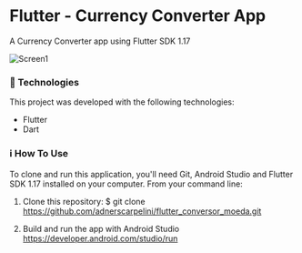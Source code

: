 # Flutter - Currency Converter App
A Currency Converter app using Flutter SDK 1.17

![Screen1](https://raw.githubusercontent.com/adnerscarpelini/flutter_conversor_moeda/master/ImagensFinal/Screenshot_1.png "Screen1")


### 🚀 Technologies

This project was developed with the following technologies:
- Flutter
- Dart

### ℹ️ How To Use
To clone and run this application, you'll need Git, Android Studio and Flutter SDK 1.17 installed on your computer. From your command line:

1.  Clone this repository:  $ git clone
https://github.com/adnerscarpelini/flutter_conversor_moeda.git

2.  Build  and  run the app with Android Studio
https://developer.android.com/studio/run

